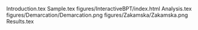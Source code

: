 Introduction.tex
Sample.tex
figures/InteractiveBPT/index.html
Analysis.tex
figures/Demarcation/Demarcation.png
figures/Zakamska/Zakamska.png
Results.tex
